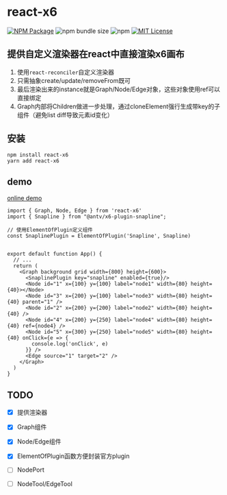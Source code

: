 # react-x6

<a href="https://www.npmjs.com/package/react-x6"><img alt="NPM Package" src="https://img.shields.io/npm/v/react-x6.svg?style=flat-square"></a>
![npm bundle size](https://img.shields.io/bundlephobia/minzip/react-x6?style=flat-square)
![npm](https://img.shields.io/npm/dm/react-x6?style=flat-square)
<a href="/LICENSE"><img src="https://img.shields.io/github/license/lloydzhou/react-x6?style=flat-square" alt="MIT License"></a>

## 提供自定义渲染器在react中直接渲染x6画布

1. 使用`react-reconciler`自定义渲染器
2. 只需抽象create/update/removeFrom既可
3. 最后渲染出来的instance就是Graph/Node/Edge对象，这些对象使用ref可以直接绑定
4. Graph内部将Children做进一步处理，通过cloneElement强行生成带key的子组件（避免list diff导致元素id变化）

## 安装
```
npm install react-x6
yarn add react-x6
```

## demo

[online demo](https://codesandbox.io/s/react-x6-demo-nhogrp?file=/src/App.js)

```
import { Graph, Node, Edge } from 'react-x6'
import { Snapline } from "@antv/x6-plugin-snapline";

// 使用ElementOfPlugin定义组件
const SnaplinePlugin = ElementOfPlugin('Snapline', Snapline)


export default function App() {
  // ...
  return (
    <Graph background grid width={800} height={600}>
      <SnaplinePlugin key="snapline" enabled={true}/>
      <Node id="1" x={100} y={100} label="node1" width={80} height={40}></Node>
      <Node id="3" x={200} y={100} label="node3" width={80} height={40} parent="1" />
      <Node id="2" x={200} y={200} label="node2" width={80} height={40} />
      <Node id="4" x={200} y={250} label="node4" width={80} height={40} ref={node4} />
      <Node id="5" x={300} y={250} label="node5" width={80} height={40} onClick={e => {
        console.log('onClick', e)
      }} />
      <Edge source="1" target="2" />
    </Graph>
  )
}
```

## TODO
- [x] 提供渲染器
- [x] Graph组件
- [x] Node/Edge组件
- [x] ElementOfPlugin函数方便封装官方plugin
- [ ] NodePort
- [ ] NodeTool/EdgeTool

